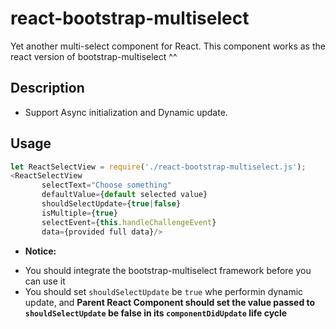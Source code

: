 # react-bootstrap-multiselect
Yet another multi-select component for React. This component works as the react version of bootstrap-multiselect ^^

## Description
* Support Async initialization and Dynamic update.

## Usage

```js
let ReactSelectView = require('./react-bootstrap-multiselect.js');
<ReactSelectView
       selectText="Choose something"
       defaultValue={default selected value}
       shouldSelectUpdate={true|false}
       isMultiple={true}
       selectEvent={this.handleChallengeEvent}
       data={provided full data}/>
```

- **Notice:**
* You should integrate the bootstrap-multiselect framework before you can use it
* You should set `shouldSelectUpdate` be `true` whe performin dynamic update, and **Parent React Component should set the value passed to `shouldSelectUpdate` be false in its `componentDidUpdate` life cycle**


